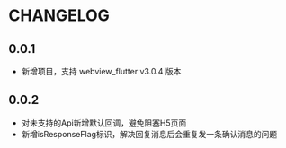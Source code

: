 # CHANGELOG

## 0.0.1

- 新增项目，支持 webview_flutter v3.0.4 版本

## 0.0.2

- 对未支持的Api新增默认回调，避免阻塞H5页面
- 新增isResponseFlag标识，解决回复消息后会重复发一条确认消息的问题